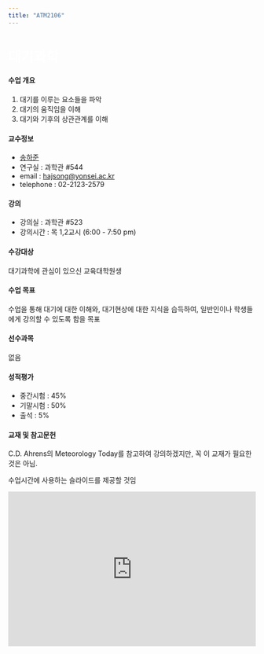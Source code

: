 ```yaml
---
title: "ATM2106"
---
```

<h1 style="background: url(images/img2banner.jpg);
           color: white;">
대기과학
</h1>


#### 수업 개요

1. 대기를 이루는 요소들을 파악
2. 대기의 움직임을 이해
3. 대기와 기후의 상관관계를 이해

#### 교수정보

* [송하준](http://airsea.yonsei.ac.kr/group/hajoonsong//#anchor)
* 연구실 : 과학관 #544
* email : hajsong@yonsei.ac.kr
* telephone : 02-2123-2579

#### 강의
+ 강의실 : 과학관 #523
+ 강의시간 : 목 1,2교시 (6:00 - 7:50 pm)

#### 수강대상
대기과학에 관심이 있으신 교육대학원생

#### 수업 목표
수업을 통해 대기에 대한 이해와, 대기현상에 대한 지식을 습득하여, 일반인이나 학생들에게 강의할 수 있도록 함을 목표

#### 선수과목
없음

#### 성적평가
+ 중간시험 : 45%
+ 기말시험 : 50%
+ 출석 : 5%

#### 교재 및 참고문헌
C.D. Ahrens의 Meteorology Today를 참고하여 강의하겠지만, 꼭 이 교재가 필요한 것은 아님.

수업시간에 사용하는 슬라이드를 제공할 것임


<iframe width="100%" height="315" src="https://www.youtube.com/embed/WXvhWZfAP7g" frameborder="0" allow="accelerometer; autoplay; encrypted-media; gyroscope; picture-in-picture" allowfullscreen></iframe>
